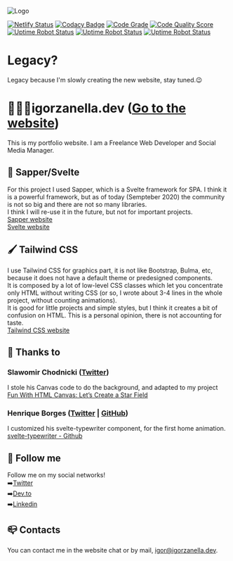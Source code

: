 ![Logo](https://igorzanella.dev/stripe_logo.jpg)

[![Netlify Status](https://api.netlify.com/api/v1/badges/e927bf7c-ac75-49a4-bdbc-24855a0c12b5/deploy-status)](https://app.netlify.com/sites/igorzanella/deploys)
[![Codacy Badge](https://app.codacy.com/project/badge/Grade/c4304c6f0a8e4d0b83068d9fcc7858a5)](https://www.codacy.com/gh/IgorZanellaDev/igorzanella.dev/dashboard?utm_source=github.com&amp;utm_medium=referral&amp;utm_content=IgorZanellaDev/igorzanella.dev&amp;utm_campaign=Badge_Grade)
[![Code Grade](https://www.code-inspector.com/project/14241/status/svg)](https://badgen.net/uptime-robot/status/m786069333-7ec939dc519848ad07bc9c0c)
[![Code Quality Score](https://www.code-inspector.com/project/14241/score/svg)](https://badgen.net/uptime-robot/status/m786069333-7ec939dc519848ad07bc9c0c)
[![Uptime Robot Status](https://badgen.net/uptime-robot/status/m786069333-7ec939dc519848ad07bc9c0c)](https://badgen.net/uptime-robot/status/m786069333-7ec939dc519848ad07bc9c0c)
[![Uptime Robot Status](https://badgen.net/uptime-robot/month/m786069333-7ec939dc519848ad07bc9c0c)](https://badgen.net/uptime-robot/status/m786069333-7ec939dc519848ad07bc9c0c)
[![Uptime Robot Status](https://badgen.net/uptime-robot/response/m786069333-7ec939dc519848ad07bc9c0c)](https://badgen.net/uptime-robot/status/m786069333-7ec939dc519848ad07bc9c0c)
# Legacy?
Legacy because I'm slowly creating the new website, stay tuned.😉

# 👨🏻‍💻igorzanella.dev ([Go to the website](https://igorzanella.dev))
This is my portfolio website. I am a Freelance Web Developer and Social Media Manager.

## 🧨 Sapper/Svelte
For this project I used Sapper, which is a Svelte framework for SPA. I think it is a powerful framework, but as of today (Sempteber 2020) the community is not so big and there are not so many libraries.
\
I think I will re-use it in the future, but not for important projects.
\
[Sapper website](https://sapper.svelte.dev/)
\
[Svelte website](https://svelte.dev/)
## 🖌️ Tailwind CSS
I use Tailwind CSS for graphics part, it is not like Bootstrap, Bulma, etc, because it does not have a default theme or predesigned components.
\
It is composed by a lot of low-level CSS classes which let you concentrate only HTML without writing CSS (or so, I wrote about 3-4 lines in the whole project, without counting animations).
\
It is good for little projects and simple styles, but I think it creates a bit of confusion on HTML. This is a personal opinion, there is not accounting for taste.
\
[Tailwind CSS website](https://tailwindcss.com/)

## 🙏 Thanks to
### Slawomir Chodnicki ([Twitter](https://twitter.com/slawo_ch))
I stole his Canvas code to do the background, and adapted to my project
\
[Fun With HTML Canvas: Let’s Create a Star Field](https://medium.com/better-programming/fun-with-html-canvas-lets-create-a-star-field-a46b0fed5002)
### Henrique Borges ([Twitter](https://twitter.com/hbr_henrique) | [GitHub](https://github.com/henriquehbr))
I customized his svelte-typewriter component, for the first home animation.
\
[svelte-typewriter - Github](https://github.com/henriquehbr/svelte-typewriter)
## 🏃 Follow me
Follow me on my social networks!
\
➡️[Twitter](https://twitter.com/IgorZanellaDev)
\
➡️[Dev.to](https://dev.to/igorzanelladev)
\
➡️[Linkedin](https://www.linkedin.com/in/igor-zanella/)

## 📪 Contacts
You can contact me in the website chat or by mail, [igor@igorzanella.dev](mailto:igor@igorzanella.dev).
